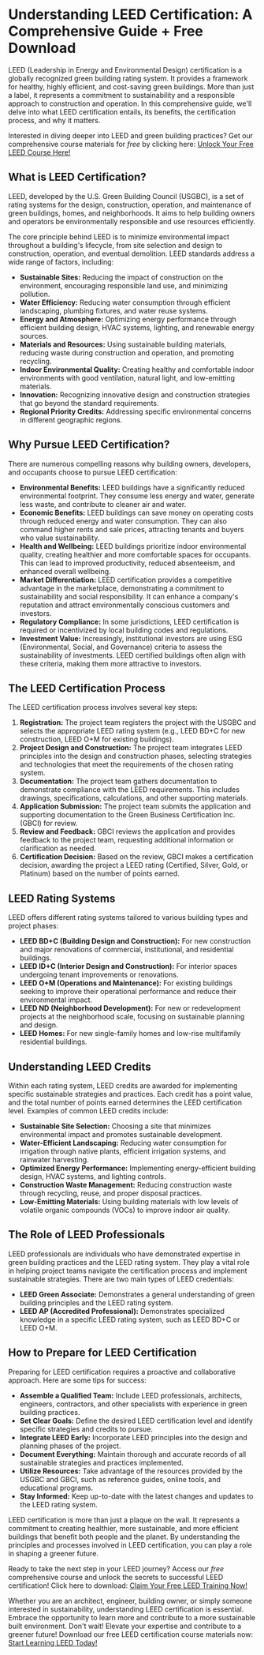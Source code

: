 # Understanding LEED Certification: A Comprehensive Guide + Free Download

LEED (Leadership in Energy and Environmental Design) certification is a globally recognized green building rating system. It provides a framework for healthy, highly efficient, and cost-saving green buildings. More than just a label, it represents a commitment to sustainability and a responsible approach to construction and operation. In this comprehensive guide, we'll delve into what LEED certification entails, its benefits, the certification process, and why it matters.

Interested in diving deeper into LEED and green building practices? Get our comprehensive course materials for *free* by clicking here: [Unlock Your Free LEED Course Here!](https://udemywork.com/leed-sertifikasi)

## What is LEED Certification?

LEED, developed by the U.S. Green Building Council (USGBC), is a set of rating systems for the design, construction, operation, and maintenance of green buildings, homes, and neighborhoods. It aims to help building owners and operators be environmentally responsible and use resources efficiently.

The core principle behind LEED is to minimize environmental impact throughout a building's lifecycle, from site selection and design to construction, operation, and eventual demolition. LEED standards address a wide range of factors, including:

*   **Sustainable Sites:** Reducing the impact of construction on the environment, encouraging responsible land use, and minimizing pollution.
*   **Water Efficiency:** Reducing water consumption through efficient landscaping, plumbing fixtures, and water reuse systems.
*   **Energy and Atmosphere:** Optimizing energy performance through efficient building design, HVAC systems, lighting, and renewable energy sources.
*   **Materials and Resources:** Using sustainable building materials, reducing waste during construction and operation, and promoting recycling.
*   **Indoor Environmental Quality:** Creating healthy and comfortable indoor environments with good ventilation, natural light, and low-emitting materials.
*   **Innovation:** Recognizing innovative design and construction strategies that go beyond the standard requirements.
*   **Regional Priority Credits:** Addressing specific environmental concerns in different geographic regions.

## Why Pursue LEED Certification?

There are numerous compelling reasons why building owners, developers, and occupants choose to pursue LEED certification:

*   **Environmental Benefits:** LEED buildings have a significantly reduced environmental footprint. They consume less energy and water, generate less waste, and contribute to cleaner air and water.
*   **Economic Benefits:** LEED buildings can save money on operating costs through reduced energy and water consumption. They can also command higher rents and sale prices, attracting tenants and buyers who value sustainability.
*   **Health and Wellbeing:** LEED buildings prioritize indoor environmental quality, creating healthier and more comfortable spaces for occupants. This can lead to improved productivity, reduced absenteeism, and enhanced overall wellbeing.
*   **Market Differentiation:** LEED certification provides a competitive advantage in the marketplace, demonstrating a commitment to sustainability and social responsibility. It can enhance a company's reputation and attract environmentally conscious customers and investors.
*   **Regulatory Compliance:** In some jurisdictions, LEED certification is required or incentivized by local building codes and regulations.
*   **Investment Value:** Increasingly, institutional investors are using ESG (Environmental, Social, and Governance) criteria to assess the sustainability of investments. LEED certified buildings often align with these criteria, making them more attractive to investors.

## The LEED Certification Process

The LEED certification process involves several key steps:

1.  **Registration:** The project team registers the project with the USGBC and selects the appropriate LEED rating system (e.g., LEED BD+C for new construction, LEED O+M for existing buildings).
2.  **Project Design and Construction:** The project team integrates LEED principles into the design and construction phases, selecting strategies and technologies that meet the requirements of the chosen rating system.
3.  **Documentation:** The project team gathers documentation to demonstrate compliance with the LEED requirements. This includes drawings, specifications, calculations, and other supporting materials.
4.  **Application Submission:** The project team submits the application and supporting documentation to the Green Business Certification Inc. (GBCI) for review.
5.  **Review and Feedback:** GBCI reviews the application and provides feedback to the project team, requesting additional information or clarification as needed.
6.  **Certification Decision:** Based on the review, GBCI makes a certification decision, awarding the project a LEED rating (Certified, Silver, Gold, or Platinum) based on the number of points earned.

## LEED Rating Systems

LEED offers different rating systems tailored to various building types and project phases:

*   **LEED BD+C (Building Design and Construction):** For new construction and major renovations of commercial, institutional, and residential buildings.
*   **LEED ID+C (Interior Design and Construction):** For interior spaces undergoing tenant improvements or renovations.
*   **LEED O+M (Operations and Maintenance):** For existing buildings seeking to improve their operational performance and reduce their environmental impact.
*   **LEED ND (Neighborhood Development):** For new or redevelopment projects at the neighborhood scale, focusing on sustainable planning and design.
*   **LEED Homes:** For new single-family homes and low-rise multifamily residential buildings.

## Understanding LEED Credits

Within each rating system, LEED credits are awarded for implementing specific sustainable strategies and practices. Each credit has a point value, and the total number of points earned determines the LEED certification level. Examples of common LEED credits include:

*   **Sustainable Site Selection:** Choosing a site that minimizes environmental impact and promotes sustainable development.
*   **Water-Efficient Landscaping:** Reducing water consumption for irrigation through native plants, efficient irrigation systems, and rainwater harvesting.
*   **Optimized Energy Performance:** Implementing energy-efficient building design, HVAC systems, and lighting controls.
*   **Construction Waste Management:** Reducing construction waste through recycling, reuse, and proper disposal practices.
*   **Low-Emitting Materials:** Using building materials with low levels of volatile organic compounds (VOCs) to improve indoor air quality.

## The Role of LEED Professionals

LEED professionals are individuals who have demonstrated expertise in green building practices and the LEED rating system. They play a vital role in helping project teams navigate the certification process and implement sustainable strategies. There are two main types of LEED credentials:

*   **LEED Green Associate:** Demonstrates a general understanding of green building principles and the LEED rating system.
*   **LEED AP (Accredited Professional):** Demonstrates specialized knowledge in a specific LEED rating system, such as LEED BD+C or LEED O+M.

## How to Prepare for LEED Certification

Preparing for LEED certification requires a proactive and collaborative approach. Here are some tips for success:

*   **Assemble a Qualified Team:** Include LEED professionals, architects, engineers, contractors, and other specialists with experience in green building practices.
*   **Set Clear Goals:** Define the desired LEED certification level and identify specific strategies and credits to pursue.
*   **Integrate LEED Early:** Incorporate LEED principles into the design and planning phases of the project.
*   **Document Everything:** Maintain thorough and accurate records of all sustainable strategies and practices implemented.
*   **Utilize Resources:** Take advantage of the resources provided by the USGBC and GBCI, such as reference guides, online tools, and educational programs.
*   **Stay Informed:** Keep up-to-date with the latest changes and updates to the LEED rating system.

LEED certification is more than just a plaque on the wall. It represents a commitment to creating healthier, more sustainable, and more efficient buildings that benefit both people and the planet. By understanding the principles and processes involved in LEED certification, you can play a role in shaping a greener future.

Ready to take the next step in your LEED journey? Access our *free* comprehensive course and unlock the secrets to successful LEED certification! Click here to download: [Claim Your Free LEED Training Now!](https://udemywork.com/leed-sertifikasi)

Whether you are an architect, engineer, building owner, or simply someone interested in sustainability, understanding LEED certification is essential. Embrace the opportunity to learn more and contribute to a more sustainable built environment.
Don't wait! Elevate your expertise and contribute to a greener future! Download our free LEED certification course materials now: [Start Learning LEED Today!](https://udemywork.com/leed-sertifikasi)
